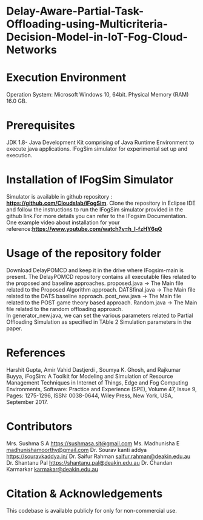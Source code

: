 # Delay-Aware-Partial-Task-Offloading-using-Multicriteria-Decision-Model-in-IoT-Fog-Cloud-Networks
# Execution Environment
Operation System: Microsoft Windows 10, 64bit.
Physical Memory (RAM) 16.0 GB.
# Prerequisites
JDK 1.8- Java Development Kit comprising of Java Runtime Environment to execute java applications.
IFogSim simulator for experimental set up and execution.
# Installation of IFogSim Simulator 
Simulator is available in github repository : **https://github.com/Cloudslab/iFogSim**. Clone the repository in Eclipse IDE and follow the instructions to run the IFogSim simulator provided in the github link.For more details you can refer to the IFogsim Documentation.
One example video about installation for your reference:**https://www.youtube.com/watch?v=h_I-fzHY6qQ**
# Usage of the repository folder
Download  DelayPOMCD and keep it in the drive where IFogsim-main is present. The  DelayPOMCD repository contains all executable files related to the proposed and baseline approaches.
proposed.java -> The Main file related to the  Proposed Algorithm approach.
DATSfinal.java -> The Main file related to the  DATS baseline approach.
post_new.java -> The Main file related to the  POST game theory based approach.
Random.java -> The Main file related to the random offloading approach.  
In generator_new.java, we can set the various parameters related to Partial Offloading Simulation as specified in TAble 2 Simulation parameters in the paper.

# References
Harshit Gupta, Amir Vahid Dastjerdi , Soumya K. Ghosh, and Rajkumar Buyya, iFogSim: A Toolkit for Modeling and Simulation of Resource Management Techniques in Internet of Things, Edge and Fog Computing Environments, Software: Practice and Experience (SPE), Volume 47, Issue 9, Pages: 1275-1296, ISSN: 0038-0644, Wiley Press, New York, USA, September 2017.
# Contributors
Mrs. Sushma S A
https://sushmasa.sit@gmail.com 
Ms. Madhunisha E
madhunishamoorthy@gmail.com
Dr. Sourav kanti addya
https://souravkaddya.in/
Dr. Saifur Rahman
saifur.rahman@deakin.edu.au
Dr. Shantanu Pal
https://shantanu.pal@deakin.edu.au
Dr. Chandan Karmarkar
karmakar@deakin.edu.au
# Citation & Acknowledgements
This codebase is available publicly for only for non-commercial use.

